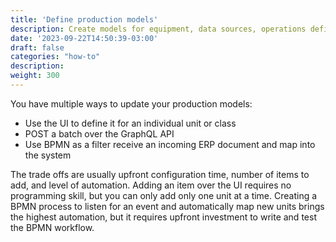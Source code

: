 ```yaml
---
title: 'Define production models'
description: Create models for equipment, data sources, operations definitions, work definitions, and so on. 
date: '2023-09-22T14:50:39-03:00'
draft: false
categories: "how-to"
description:
weight: 300
---
```


You have multiple ways to update your production models:

- Use the UI to define it for an individual unit or class
- POST a batch over the GraphQL API
- Use BPMN as a filter receive an incoming ERP document and map into the system

The trade offs are usually upfront configuration time, number of items to add, and level of automation.
Adding an item over the UI requires no programming skill, but you can only add only one unit at a time.
Creating a BPMN process to listen for an event and automatically map new units brings the highest automation, but it requires upfront investment to write and test the BPMN workflow.

